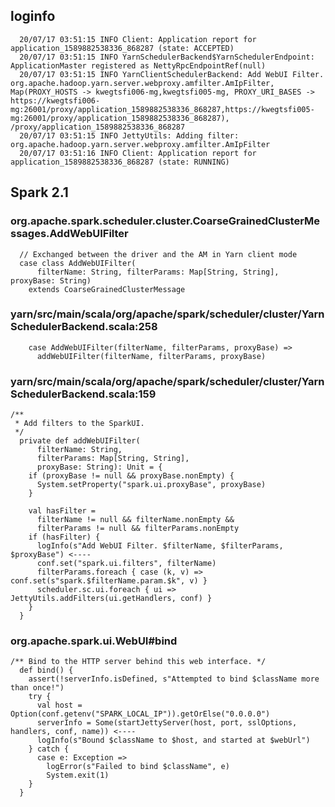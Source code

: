 ## loginfo ##
      20/07/17 03:51:15 INFO Client: Application report for application_1589882538336_868287 (state: ACCEPTED)
      20/07/17 03:51:15 INFO YarnSchedulerBackend$YarnSchedulerEndpoint: ApplicationMaster registered as NettyRpcEndpointRef(null)
      20/07/17 03:51:15 INFO YarnClientSchedulerBackend: Add WebUI Filter. org.apache.hadoop.yarn.server.webproxy.amfilter.AmIpFilter, Map(PROXY_HOSTS -> kwegtsfi006-mg,kwegtsfi005-mg, PROXY_URI_BASES -> https://kwegtsfi006-mg:26001/proxy/application_1589882538336_868287,https://kwegtsfi005-mg:26001/proxy/application_1589882538336_868287), /proxy/application_1589882538336_868287
      20/07/17 03:51:15 INFO JettyUtils: Adding filter: org.apache.hadoop.yarn.server.webproxy.amfilter.AmIpFilter
      20/07/17 03:51:16 INFO Client: Application report for application_1589882538336_868287 (state: RUNNING)

## Spark 2.1 ##


### org.apache.spark.scheduler.cluster.CoarseGrainedClusterMessages.AddWebUIFilter ###
      // Exchanged between the driver and the AM in Yarn client mode
      case class AddWebUIFilter(
          filterName: String, filterParams: Map[String, String], proxyBase: String)
        extends CoarseGrainedClusterMessage

### yarn/src/main/scala/org/apache/spark/scheduler/cluster/YarnSchedulerBackend.scala:258 ###
        case AddWebUIFilter(filterName, filterParams, proxyBase) =>
          addWebUIFilter(filterName, filterParams, proxyBase)

### yarn/src/main/scala/org/apache/spark/scheduler/cluster/YarnSchedulerBackend.scala:159 ###
    
    /**
     * Add filters to the SparkUI.
     */
      private def addWebUIFilter(
          filterName: String,
          filterParams: Map[String, String],
          proxyBase: String): Unit = {
        if (proxyBase != null && proxyBase.nonEmpty) {
          System.setProperty("spark.ui.proxyBase", proxyBase)
        }

        val hasFilter =
          filterName != null && filterName.nonEmpty &&
          filterParams != null && filterParams.nonEmpty
        if (hasFilter) {
          logInfo(s"Add WebUI Filter. $filterName, $filterParams, $proxyBase") <----
          conf.set("spark.ui.filters", filterName)
          filterParams.foreach { case (k, v) => conf.set(s"spark.$filterName.param.$k", v) }
          scheduler.sc.ui.foreach { ui => JettyUtils.addFilters(ui.getHandlers, conf) }
        }
      }


### org.apache.spark.ui.WebUI#bind ###
    /** Bind to the HTTP server behind this web interface. */
      def bind() {
        assert(!serverInfo.isDefined, s"Attempted to bind $className more than once!")
        try {
          val host = Option(conf.getenv("SPARK_LOCAL_IP")).getOrElse("0.0.0.0")
          serverInfo = Some(startJettyServer(host, port, sslOptions, handlers, conf, name)) <----
          logInfo(s"Bound $className to $host, and started at $webUrl")
        } catch {
          case e: Exception =>
            logError(s"Failed to bind $className", e)
            System.exit(1)
        }
      }
